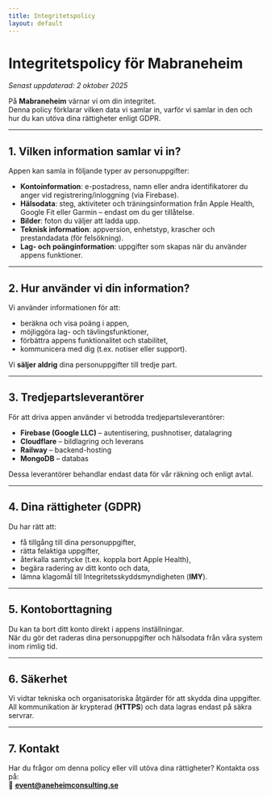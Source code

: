 ```yaml
---
title: Integritetspolicy
layout: default
---
```


# Integritetspolicy för Mabraneheim

_Senast uppdaterad: 2 oktober 2025_

På **Mabraneheim** värnar vi om din integritet.  
Denna policy förklarar vilken data vi samlar in, varför vi samlar in den och hur du kan utöva dina rättigheter enligt GDPR.

---

## 1. Vilken information samlar vi in?

Appen kan samla in följande typer av personuppgifter:

- **Kontoinformation**: e-postadress, namn eller andra identifikatorer du anger vid registrering/inloggning (via Firebase).  
- **Hälsodata**: steg, aktiviteter och träningsinformation från Apple Health, Google Fit eller Garmin – endast om du ger tillåtelse.  
- **Bilder**: foton du väljer att ladda upp.  
- **Teknisk information**: appversion, enhetstyp, krascher och prestandadata (för felsökning).  
- **Lag- och poänginformation**: uppgifter som skapas när du använder appens funktioner.  

---

## 2. Hur använder vi din information?

Vi använder informationen för att:

- beräkna och visa poäng i appen,  
- möjliggöra lag- och tävlingsfunktioner,  
- förbättra appens funktionalitet och stabilitet,  
- kommunicera med dig (t.ex. notiser eller support).  

Vi **säljer aldrig** dina personuppgifter till tredje part.

---

## 3. Tredjepartsleverantörer

För att driva appen använder vi betrodda tredjepartsleverantörer:

- **Firebase (Google LLC)** – autentisering, pushnotiser, datalagring  
- **Cloudflare** – bildlagring och leverans  
- **Railway** – backend-hosting  
- **MongoDB** – databas  

Dessa leverantörer behandlar endast data för vår räkning och enligt avtal.

---

## 4. Dina rättigheter (GDPR)

Du har rätt att:

- få tillgång till dina personuppgifter,  
- rätta felaktiga uppgifter,  
- återkalla samtycke (t.ex. koppla bort Apple Health),  
- begära radering av ditt konto och data,  
- lämna klagomål till Integritetsskyddsmyndigheten (**IMY**).  

---

## 5. Kontoborttagning

Du kan ta bort ditt konto direkt i appens inställningar.  
När du gör det raderas dina personuppgifter och hälsodata från våra system inom rimlig tid.

---

## 6. Säkerhet

Vi vidtar tekniska och organisatoriska åtgärder för att skydda dina uppgifter.  
All kommunikation är krypterad (**HTTPS**) och data lagras endast på säkra servrar.

---

## 7. Kontakt

Har du frågor om denna policy eller vill utöva dina rättigheter? Kontakta oss på:  
📧 **event@aneheimconsulting.se**

